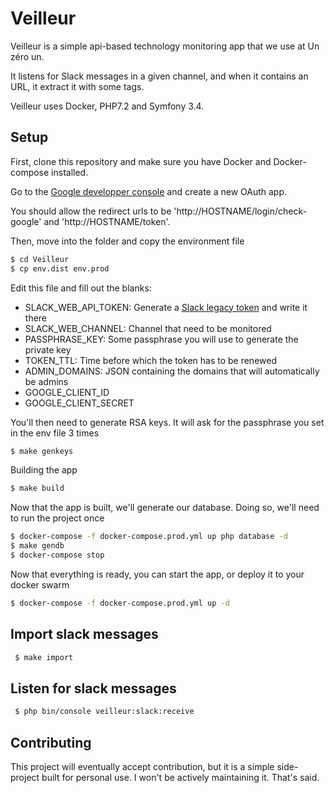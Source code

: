 Veilleur
========
Veilleur is a simple api-based technology monitoring app that we use at Un zéro un.

It listens for Slack messages in a given channel, and when it contains an URL, it extract it with some tags.

Veilleur uses Docker, PHP7.2 and Symfony 3.4.

Setup
-----
First, clone this repository and make sure you have Docker and Docker-compose installed.

Go to the [Google developper console](http://console.developers.google.com/) and create a new OAuth app.

You should allow the redirect urls to be 'http://HOSTNAME/login/check-google' and 'http://HOSTNAME/token'.



Then, move into the folder and copy the environment file
```bash
$ cd Veilleur
$ cp env.dist env.prod
```

Edit this file and fill out the blanks:

* SLACK_WEB_API_TOKEN: Generate a [Slack legacy token](https://api.slack.com/custom-integrations/legacy-tokens) and write it there
* SLACK_WEB_CHANNEL: Channel that need to be monitored
* PASSPHRASE_KEY: Some passphrase you will use to generate the private key
* TOKEN_TTL: Time before which the token has to be renewed
* ADMIN_DOMAINS: JSON containing the domains that will automatically be admins
* GOOGLE_CLIENT_ID
* GOOGLE_CLIENT_SECRET

You'll then need to generate RSA keys. It will ask for the passphrase you set in the env file 3 times
```bash
$ make genkeys
```

Building the app
```bash
$ make build
```

Now that the app is built, we'll generate our database. 
Doing so, we'll need to run the project once
```bash
$ docker-compose -f docker-compose.prod.yml up php database -d
$ make gendb
$ docker-compose stop
```

Now that everything is ready, you can start the app, or deploy it to your docker swarm
```bash
$ docker-compose -f docker-compose.prod.yml up -d
```

Import slack messages
---------------------

```bash
 $ make import
```

Listen for slack messages
-------------------------

```bash
 $ php bin/console veilleur:slack:receive
```


Contributing
------------

This project will eventually accept contribution, but it is a simple side-project built for personal use. I won't 
be actively maintaining it. That's said.
